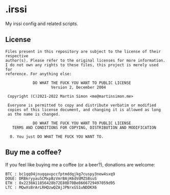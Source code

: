 # .irssi

My irssi config and related scripts.

## License

```
Files present in this repository are subject to the license of their respective
author(s). Please refer to the original licenses for more information.
I do not own any rights to these files, this project is merely used for
reference. For anything else:

            DO WHAT THE FUCK YOU WANT TO PUBLIC LICENSE
                    Version 2, December 2004

 Copyright (C)2021-2022 Martin Simon <me@martinsimon.me>

 Everyone is permitted to copy and distribute verbatim or modified
 copies of this license document, and changing it is allowed as long
 as the name is changed.

            DO WHAT THE FUCK YOU WANT TO PUBLIC LICENSE
   TERMS AND CONDITIONS FOR COPYING, DISTRIBUTION AND MODIFICATION

  0. You just DO WHAT THE FUCK YOU WANT TO.
```

## Buy me a coffee?

If you feel like buying me a coffee (or a beer?), donations are welcome:

```
BTC : bc1qq04jnuqqavpccfptmddqjkg7cuspy3new4sxq9
DOGE: DRBkryyau5CMxpBzVmrBAjK6dVdMZSBsuS
ETH : 0x2238A11856428b72E80D70Be8666729497059d95
LTC : MQwXsBrArLRHQzwQZAjJPNrxGS1uNDDKX6
```
